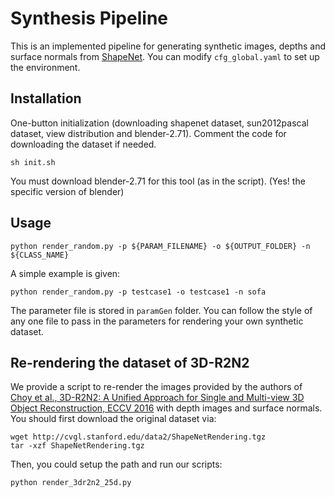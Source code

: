 # Synthesis Pipeline
This is an implemented pipeline for generating synthetic images, depths and surface normals from [ShapeNet](https://www.shapenet.org/). You can modify `cfg_global.yaml` to set up the environment.

## Installation
One-button initialization (downloading shapenet dataset, sun2012pascal dataset, view distribution and blender-2.71). Comment the code for downloading the dataset if needed.
```
sh init.sh
```
You must download blender-2.71 for this tool (as in the script). (Yes! the specific version of blender)

## Usage
```
python render_random.py -p ${PARAM_FILENAME} -o ${OUTPUT_FOLDER} -n ${CLASS_NAME}
```
A simple example is given:
```
python render_random.py -p testcase1 -o testcase1 -n sofa
```

The parameter file is stored in `paramGen` folder. You can follow the style of any one file to pass in the parameters for rendering your own synthetic dataset.

## Re-rendering the dataset of 3D-R2N2
We provide a script to re-render the images provided by the authors of [Choy et al., 3D-R2N2: A Unified Approach for Single and Multi-view 3D Object Reconstruction, ECCV 2016](http://cvgl.stanford.edu/3d-r2n2/) with depth images and surface normals. You should first download the original dataset via:
```
wget http://cvgl.stanford.edu/data2/ShapeNetRendering.tgz
tar -xzf ShapeNetRendering.tgz
```
Then, you could setup the path and run our scripts:
```
python render_3dr2n2_25d.py
```


